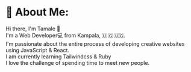 # 💫 About Me:
Hi there, I'm Tamale 👋<br>I'm a Web Developer💻 from Kampala, 🇺 🇬 🇺🇬.<br>I'm passionate about the entire process of developing creative websites using JavaScript & React.<br> I am currently learning Tailwindcss & Ruby <br> I love the challenge of spending time to meet new people.
